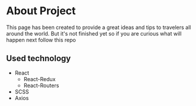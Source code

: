 # About Project

This page has been created to provide a great ideas and tips to travelers all around the world. But it's not finished yet so if you are curious what will happen next follow this repo

## Used technology

- React
  - React-Redux
  - React-Routers
- SCSS
- Axios